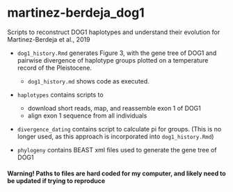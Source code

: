 # martinez-berdeja_dog1
Scripts to reconstruct DOG1 haplotypes and understand their evolution for Martinez-Berdeja et al., 2019

- `dog1_history.Rmd` generates Figure 3, with the gene tree of DOG1 and pairwise divergence of haplotype groups plotted on a temperature record of the Pleistocene.
  - `dog1_history.md` shows code as executed.

- `haplotypes` contains scripts to 
  - download short reads, map, and reassemble exon 1 of DOG1
  - align exon 1 sequence from all individuals
  
- `divergence_dating` contains script to calculate pi for groups. (This is no longer used, as this approach is incorporated into `dog1_history.Rmd`)

- `phylogeny` contains BEAST xml files used to generate the gene tree of DOG1

#### Warning! Paths to files are hard coded for my computer, and likely need to be updated if trying to reproduce

